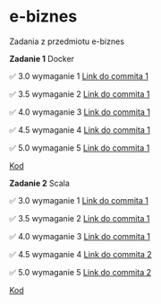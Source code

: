 # e-biznes

Zadania z przedmiotu e-biznes

**Zadanie 1** Docker

:white_check_mark: 3.0 wymaganie 1 [Link do commita 1](https://github.com/tomaszpakula/e-biznes/commit/8e7d3b017218db3459e5aa33c2ad5d9719d78071)

:white_check_mark: 3.5 wymaganie 2 [Link do commita 1](https://github.com/tomaszpakula/e-biznes/commit/8e7d3b017218db3459e5aa33c2ad5d9719d78071)

:white_check_mark: 4.0 wymaganie 3 [Link do commita 1](https://github.com/tomaszpakula/e-biznes/commit/8e7d3b017218db3459e5aa33c2ad5d9719d78071)

:white_check_mark: 4.5 wymaganie 4 [Link do commita 1](https://github.com/tomaszpakula/e-biznes/commit/8e7d3b017218db3459e5aa33c2ad5d9719d78071)

:white_check_mark: 5.0 wymaganie 5 [Link do commita 1](https://github.com/tomaszpakula/e-biznes/commit/8e7d3b017218db3459e5aa33c2ad5d9719d78071)

[Kod](https://github.com/tomaszpakula/e-biznes/tree/main/zadanie1)

**Zadanie 2** Scala

:white_check_mark: 3.0 wymaganie 1 [Link do commita 1](https://github.com/tomaszpakula/e-biznes/commit/f68969f3d6a1dee978a7fb37545ff8f81d531df2)

:white_check_mark: 3.5 wymaganie 2 [Link do commita 1](https://github.com/tomaszpakula/e-biznes/commit/f68969f3d6a1dee978a7fb37545ff8f81d531df2)

:white_check_mark: 4.0 wymaganie 3 [Link do commita 1](https://github.com/tomaszpakula/e-biznes/commit/f68969f3d6a1dee978a7fb37545ff8f81d531df2)

:white_check_mark: 4.5 wymaganie 4 [Link do commita 2](https://github.com/tomaszpakula/e-biznes/commit/c1b69220879ec359547e7d8192c4baf28bdaf86a)

:white_check_mark: 5.0 wymaganie 5 [Link do commita 2](https://github.com/tomaszpakula/e-biznes/commit/c1b69220879ec359547e7d8192c4baf28bdaf86a)


[Kod](https://github.com/tomaszpakula/e-biznes/tree/main/zadanie2)
